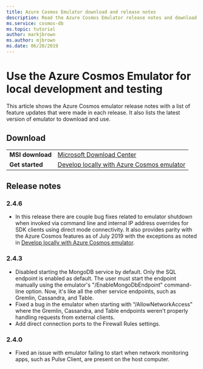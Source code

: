 ```yaml
---
title: Azure Cosmos Emulator download and release notes
description: Read the Azure Cosmos Emulator release notes and download it.
ms.service: cosmos-db
ms.topic: tutorial
author: markjbrown
ms.author: mjbrown
ms.date: 06/20/2019
---
```


# Use the Azure Cosmos Emulator for local development and testing

This article shows the Azure Cosmos emulator release notes with a list of feature updates that were made in each release. It also lists the latest version of emulator to download and use.

## Download

| | |
|---------|---------|
|**MSI download**|[Microsoft Download Center](https://aka.ms/cosmosdb-emulator)|
|**Get started**|[Develop locally with Azure Cosmos emulator](local-emulator.md)|

## Release notes

### 2.4.6

- In this release there are couple bug fixes related to emulator shutdown when invoked via command line and internal IP address overrides for SDK clients using direct mode connectivity. It also provides parity with the Azure Cosmos features as of July 2019 with the exceptions as noted in [Develop locally with Azure Cosmos emulator](local-emulator.md).

### 2.4.3

- Disabled starting the MongoDB service by default. Only the SQL endpoint is enabled as default. The user must start the endpoint manually using the emulator's "/EnableMongoDbEndpoint" command-line option. Now, it's like all the other service endpoints, such as Gremlin, Cassandra, and Table.
- Fixed a bug in the emulator when starting with “/AllowNetworkAccess” where the Gremlin, Cassandra, and Table endpoints weren't properly handling requests from external clients.
- Add direct connection ports to the Firewall Rules settings.

### 2.4.0

- Fixed an issue with emulator failing to start when network monitoring apps, such as Pulse Client, are present on the host computer.
